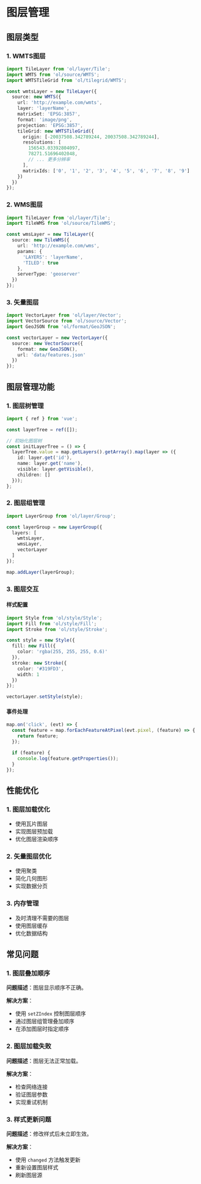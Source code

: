 # 图层管理

## 图层类型

### 1. WMTS图层

```typescript
import TileLayer from 'ol/layer/Tile';
import WMTS from 'ol/source/WMTS';
import WMTSTileGrid from 'ol/tilegrid/WMTS';

const wmtsLayer = new TileLayer({
  source: new WMTS({
    url: 'http://example.com/wmts',
    layer: 'layerName',
    matrixSet: 'EPSG:3857',
    format: 'image/png',
    projection: 'EPSG:3857',
    tileGrid: new WMTSTileGrid({
      origin: [-20037508.342789244, 20037508.342789244],
      resolutions: [
        156543.03392804097,
        78271.51696402048,
        // ... 更多分辨率
      ],
      matrixIds: ['0', '1', '2', '3', '4', '5', '6', '7', '8', '9']
    })
  })
});
```

### 2. WMS图层

```typescript
import TileLayer from 'ol/layer/Tile';
import TileWMS from 'ol/source/TileWMS';

const wmsLayer = new TileLayer({
  source: new TileWMS({
    url: 'http://example.com/wms',
    params: {
      'LAYERS': 'layerName',
      'TILED': true
    },
    serverType: 'geoserver'
  })
});
```

### 3. 矢量图层

```typescript
import VectorLayer from 'ol/layer/Vector';
import VectorSource from 'ol/source/Vector';
import GeoJSON from 'ol/format/GeoJSON';

const vectorLayer = new VectorLayer({
  source: new VectorSource({
    format: new GeoJSON(),
    url: 'data/features.json'
  })
});
```

## 图层管理功能

### 1. 图层树管理

```typescript
import { ref } from 'vue';

const layerTree = ref([]);

// 初始化图层树
const initLayerTree = () => {
  layerTree.value = map.getLayers().getArray().map(layer => ({
    id: layer.get('id'),
    name: layer.get('name'),
    visible: layer.getVisible(),
    children: []
  }));
};
```

### 2. 图层组管理

```typescript
import LayerGroup from 'ol/layer/Group';

const layerGroup = new LayerGroup({
  layers: [
    wmtsLayer,
    wmsLayer,
    vectorLayer
  ]
});

map.addLayer(layerGroup);
```

### 3. 图层交互

#### 样式配置

```typescript
import Style from 'ol/style/Style';
import Fill from 'ol/style/Fill';
import Stroke from 'ol/style/Stroke';

const style = new Style({
  fill: new Fill({
    color: 'rgba(255, 255, 255, 0.6)'
  }),
  stroke: new Stroke({
    color: '#319FD3',
    width: 1
  })
});

vectorLayer.setStyle(style);
```

#### 事件处理

```typescript
map.on('click', (evt) => {
  const feature = map.forEachFeatureAtPixel(evt.pixel, (feature) => {
    return feature;
  });

  if (feature) {
    console.log(feature.getProperties());
  }
});
```

## 性能优化

### 1. 图层加载优化

- 使用瓦片图层
- 实现图层预加载
- 优化图层渲染顺序

### 2. 矢量图层优化

- 使用聚类
- 简化几何图形
- 实现数据分页

### 3. 内存管理

- 及时清理不需要的图层
- 使用图层缓存
- 优化数据结构

## 常见问题

### 1. 图层叠加顺序

**问题描述**：图层显示顺序不正确。

**解决方案**：
- 使用 `setZIndex` 控制图层顺序
- 通过图层组管理叠加顺序
- 在添加图层时指定顺序

### 2. 图层加载失败

**问题描述**：图层无法正常加载。

**解决方案**：
- 检查网络连接
- 验证图层参数
- 实现重试机制

### 3. 样式更新问题

**问题描述**：修改样式后未立即生效。

**解决方案**：
- 使用 `changed` 方法触发更新
- 重新设置图层样式
- 刷新图层源

